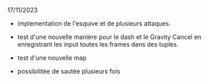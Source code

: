 17/11/2023

- implementation de l'esquive et de plusieurs attaques.

- test d'une nouvelle manière pour le dash et le Gravity Cancel en enregistrant les input toutes les frames dans des tuples.

- test d'une nouvelle map

- possibilitée de sautée plusieurs fois